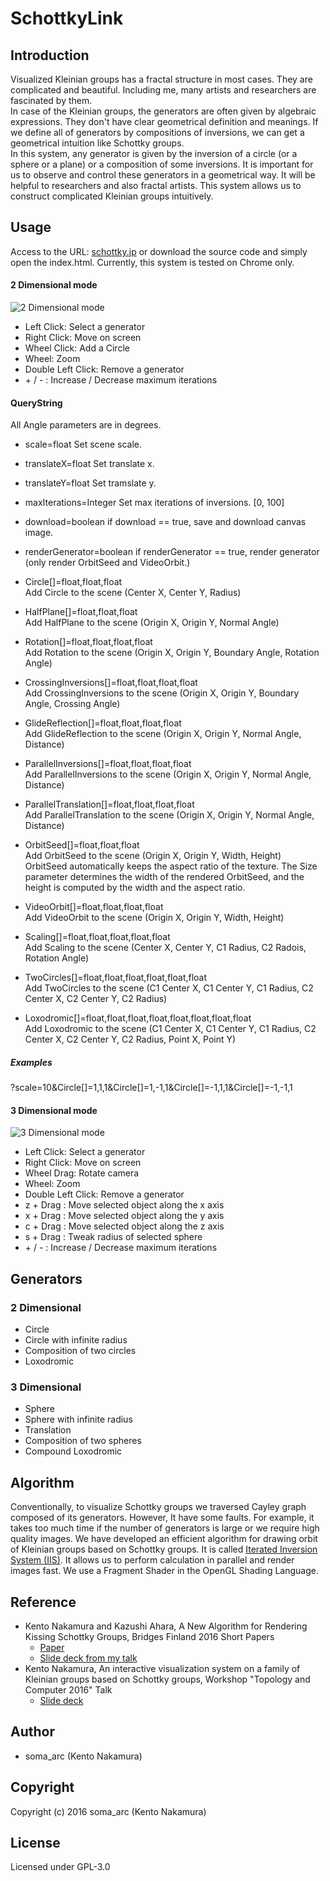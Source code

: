 # SchottkyLink  

## Introduction
Visualized Kleinian groups has a fractal structure in most cases. They are complicated and beautiful. Including me, many artists and researchers are fascinated by them.  
In case of the Kleinian groups, the generators are often given by algebraic expressions. They don't have clear geometrical definition and meanings. If we define all of generators by compositions of inversions, we can get a geometrical intuition like Schottky groups.  
In this system, any generator is given by the inversion of a circle (or a sphere or a plane) or a composition of some inversions.  It is important for us to observe and control these generators in a geometrical way. It will be helpful to researchers and also fractal artists. This system allows us to construct complicated Kleinian groups intuitively.

## Usage
Access to the URL: [schottky.jp](http://schottky.jp) or download the source code and simply open the index.html. Currently, this system is tested on Chrome only.
#### 2 Dimensional mode
![2 Dimensional mode](docs/img/2DimensionalMode.png)
- Left Click: Select a generator
- Right Click: Move on screen
- Wheel Click: Add a Circle
- Wheel: Zoom
- Double Left Click: Remove a generator
- \+ / - : Increase / Decrease maximum iterations

#### QueryString
All Angle parameters are in degrees.

- scale=float
Set scene scale.

- translateX=float
Set translate x.

- translateY=float
Set tramslate y.

- maxIterations=Integer
Set max iterations of inversions. [0, 100]

- download=boolean
if download == true, save and download canvas image.

- renderGenerator=boolean
if renderGenerator == true, render generator (only render OrbitSeed and VideoOrbit.)

- Circle[]=float,float,float  
Add Circle to the scene (Center X, Center Y, Radius)

- HalfPlane[]=float,float,float  
Add HalfPlane to the scene (Origin X, Origin Y, Normal Angle)

- Rotation[]=float,float,float,float  
Add Rotation to the scene (Origin X, Origin Y, Boundary Angle, Rotation Angle)

- CrossingInversions[]=float,float,float,float  
Add CrossingInversions to the scene (Origin X, Origin Y, Boundary Angle, Crossing Angle)

- GlideReflection[]=float,float,float,float  
Add GlideReflection to the scene (Origin X, Origin Y, Normal Angle, Distance)

- ParallelInversions[]=float,float,float,float  
Add ParallelInversions to the scene (Origin X, Origin Y, Normal Angle, Distance)

- ParallelTranslation[]=float,float,float,float  
Add ParallelTranslation to the scene (Origin X, Origin Y, Normal Angle, Distance)

- OrbitSeed[]=float,float,float  
Add OrbitSeed to the scene (Origin X, Origin Y, Width, Height)  
OrbitSeed automatically keeps the aspect ratio of the texture.
The Size parameter determines the width of the rendered OrbitSeed, and the height is computed by the width and the aspect ratio.

- VideoOrbit[]=float,float,float,float  
Add VideoOrbit to the scene (Origin X, Origin Y, Width, Height)

- Scaling[]=float,float,float,float,float  
Add Scaling to the scene (Center X, Center Y, C1 Radius, C2 Radois, Rotation Angle)

- TwoCircles[]=float,float,float,float,float,float  
Add TwoCircles to the scene (C1 Center X, C1 Center Y, C1 Radius, C2 Center X, C2 Center Y, C2 Radius)

- Loxodromic[]=float,float,float,float,float,float,float,float  
Add Loxodromic to the scene (C1 Center X, C1 Center Y, C1 Radius, C2 Center X, C2 Center Y, C2 Radius, Point X, Point Y)

##### Examples
?scale=10&Circle[]=1,1,1&Circle[]=1,-1,1&Circle[]=-1,1,1&Circle[]=-1,-1,1

#### 3 Dimensional mode
![3 Dimensional mode](docs/img/3DimensionalMode.png)
- Left Click: Select a generator
- Right Click: Move on screen
- Wheel Drag: Rotate camera
- Wheel: Zoom
- Double Left Click: Remove a generator
- z + Drag : Move selected object along the x axis
- x + Drag : Move selected object along the y axis
- c + Drag : Move selected object along the z axis
- s + Drag : Tweak radius of selected sphere
- \+ / - : Increase / Decrease maximum iterations

## Generators
### 2 Dimensional
- Circle
- Circle with infinite radius
- Composition of two circles
- Loxodromic

### 3 Dimensional
- Sphere
- Sphere with infinite radius
- Translation
- Composition of two spheres
- Compound Loxodromic

## Algorithm
Conventionally, to visualize Schottky groups we traversed Cayley graph composed of its generators.
However, It have some faults. For example, it takes too much time if the number of generators is large or we require high quality images.
We have developed an efficient algorithm for drawing orbit of Kleinian groups based on Schottky groups. It is called [Iterated Inversion System (IIS)](https://github.com/soma-arc/IteratedInversionSystem). It allows us to perform calculation in parallel and render images fast. We use a Fragment Shader in the OpenGL Shading Language.
## Reference
- Kento Nakamura and Kazushi Ahara, A New Algorithm for Rendering Kissing Schottky Groups, Bridges Finland 2016 Short Papers  
	- [Paper](http://archive.bridgesmathart.org/2016/bridges2016-367.html)
	- [Slide deck from my talk](https://speakerdeck.com/soma_arc/a-new-algorithm-for-rendering-kissing-schottky-groups)
- Kento Nakamura, An interactive visualization system on a family of Kleinian groups based on Schottky groups, Workshop "Topology and Computer 2016" Talk
 	- [Slide deck](https://speakerdeck.com/soma_arc/an-interactive-visualization-system-on-a-family-of-kleinian-groups-based-on-schottky-groups)

## Author
- soma_arc (Kento Nakamura)

## Copyright
Copyright (c) 2016 soma_arc (Kento Nakamura)
## License
Licensed under GPL-3.0
